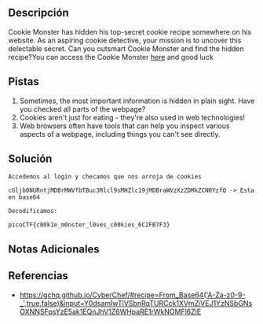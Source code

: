 ## Descripción

Cookie Monster has hidden his top-secret cookie recipe somewhere on his website. As an aspiring cookie detective, your mission is to uncover this delectable secret. Can you outsmart Cookie Monster and find the hidden recipe?You can access the Cookie Monster [here](http://verbal-sleep.picoctf.net:56241/) and good luck

## Pistas

1. Sometimes, the most important information is hidden in plain sight. Have you checked all parts of the webpage?
2.  Cookies aren't just for eating - they're also used in web technologies!
3.  Web browsers often have tools that can help you inspect various aspects of a webpage, including things you can't see directly.

## Solución

`Accedemos al login y checamos que nos arroja de cookies`

`cGljb0NURntjMDBrMWVfbTBuc3Rlcl9sMHZlc19jMDBraWVzXzZDMkZCN0YzfQ -> Esta en base64`

`Decodificamos:`

`picoCTF{c00k1e_m0nster_l0ves_c00kies_6C2FB7F3}`
## Notas Adicionales



## Referencias
- https://gchq.github.io/CyberChef/#recipe=From_Base64('A-Za-z0-9-_',true,false)&input=Y0dsamIwTlVSbnRqTURCck1XVmZiVEJ1YzNSbGNsOXNNSFpsYzE5ak1EQnJhV1Z6WHpaRE1rWkNOMFl6ZlE

